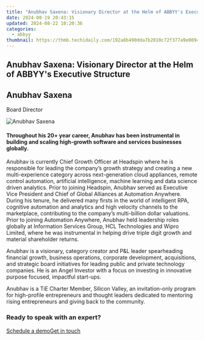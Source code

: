 ```yaml
---
title: "Anubhav Saxena: Visionary Director at the Helm of ABBYY's Executive Structure"
date: 2024-08-19 20:43:15
updated: 2024-08-22 10:20:36
categories:
  - abbyy
thumbnail: https://thmb.techidaily.com/192a8b490dda7b2810c72f377a9e089461747eddc1922b17a723c29b678176ef.jpg
---
```


## Anubhav Saxena: Visionary Director at the Helm of ABBYY's Executive Structure

## Anubhav Saxena

Board Director

![Anubhav Saxena](https://content.abbyy.com/-/media/project/abbyy/abbyy/company/management/headshots/cards-headshots/1486x836-anubhav-saxena.jpg?h=836&iar=0&w=1486)

#### Throughout his 20+ year career, Anubhav has been instrumental in building and scaling high-growth software and services businesses globally.

Anubhav is currently Chief Growth Officer at Headspin where he is responsible for leading the company’s growth strategy and creating a new multi-experience category across next-generation cloud appliances, remote control automation, artificial intelligence, machine learning and data science driven analytics. Prior to joining Headspin, Anubhav served as Executive Vice President and Chief of Global Alliances at Automation Anywhere. During his tenure, he delivered many firsts in the world of intelligent RPA, cognitive automation and analytics and high velocity channels to the marketplace, contributing to the company’s multi-billion dollar valuations. Prior to joining Automation Anywhere, Anubhav held leadership roles globally at Information Services Group, HCL Technologies and Wipro Limited, where he was instrumental in helping drive triple digit growth and material shareholder returns.

Anubhav is a visionary, category creator and P&L leader spearheading financial growth, business operations, corporate development, acquisitions, and strategic board initiatives for leading public and private technology companies. He is an Angel Investor with a focus on investing in innovative purpose focused, impactful start-ups.

Anubhav is a TiE Charter Member, Silicon Valley, an invitation-only program for high-profile entrepreneurs and thought leaders dedicated to mentoring rising entrepreneurs and giving back to the community.

### Ready to speak with an expert?

[Schedule a demo](https://tools.techidaily.com/abbyy/products/)[Get in touch](https://tools.techidaily.com/abbyy/products/)

<ins class="adsbygoogle"
     style="display:block"
     data-ad-format="autorelaxed"
     data-ad-client="ca-pub-7571918770474297"
     data-ad-slot="1223367746"></ins>



<ins class="adsbygoogle"
     style="display:block"
     data-ad-client="ca-pub-7571918770474297"
     data-ad-slot="8358498916"
     data-ad-format="auto"
     data-full-width-responsive="true"></ins>

